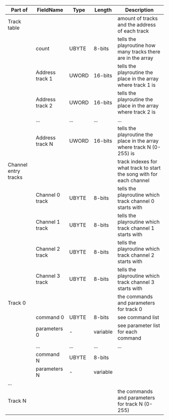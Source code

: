 | Part of | FieldName | Type | Length | Description |
| --- | --- | --- | --- | --- |
| Track table |  |  |  | amount of tracks and the address of each track  |
|  | count | UBYTE | 8-bits | tells the playroutine how many tracks there are in the array |
|  | Address track 1 | UWORD | 16-bits | tells the playroutine the place in the array where track 1 is |
|  | Address track 2 | UWORD | 16-bits | tells the playroutine the place in the array where track 2 is |
|  | ... | ... | ... | ... | ... | ... |
|  | Address track N | UWORD | 16-bits | tells the playroutine the place in the array where track N (0-255) is |
| Channel entry tracks |  |  |  | track indexes for what track to start the song with for each channel |
|  | Channel 0 track | UBYTE | 8-bits | tells the playroutine which track channel 0 starts with |
|  | Channel 1 track | UBYTE | 8-bits | tells the playroutine which track channel 1 starts with |
|  | Channel 2 track | UBYTE | 8-bits | tells the playroutine which track channel 2 starts with |
|  | Channel 3 track | UBYTE | 8-bits | tells the playroutine which track channel 3 starts with |
| Track 0 |  |  | | the commands and parameters for track 0 |
|  | command 0 | UBYTE | 8-bits | see command list |
|  | parameters 0 | - | variable | see parameter list for each command |
|  | ... | ... | ... | ... | ... |
|  | command N | UBYTE | 8-bits | |
|  | parameters N | - | variable | |
| ... | | | | | |
| Track N |  |  | | the commands and parameters for track N (0-255) |
